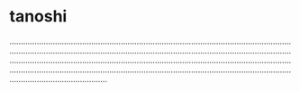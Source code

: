 # tanoshi
...........................................................................................................................................................................................................................................................................................................................................................................................................................................................................................................................................................